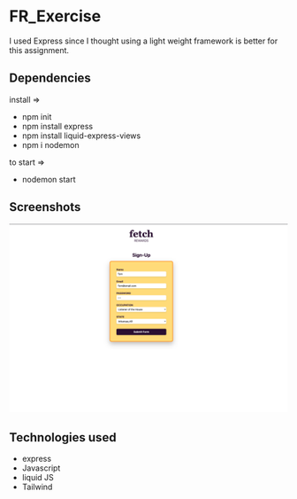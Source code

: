 # FR_Exercise

I used Express since I thought using a light weight framework is better for this assignment. 


## Dependencies
install =>
- npm init
- npm install express
- npm install liquid-express-views
- npm i nodemon

to start =>
- nodemon start

## Screenshots
![New User Sign-up Page](./img/sc1.png)

## Technologies used
- express 
- Javascript 
- liquid JS 
- Tailwind 